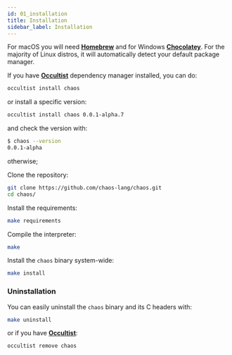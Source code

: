 ```yaml
---
id: 01_installation
title: Installation
sidebar_label: Installation
---
```


For macOS you will need [**Homebrew**](https://brew.sh/) and for Windows [**Chocolatey**](https://chocolatey.org/).
For the majority of Linux distros, it will automatically detect your default package manager.

If you have [**Occultist**](https://occultist.io/) dependency manager installed, you can do:

```bash
occultist install chaos
```

or install a specific version:

```bash
occultist install chaos 0.0.1-alpha.7
```

and check the version with:

```bash
$ chaos --version
0.0.1-alpha
```

otherwise;

Clone the repository:
```bash
git clone https://github.com/chaos-lang/chaos.git
cd chaos/
```

Install the requirements:

```bash
make requirements
```

Compile the interpreter:

```bash
make
```

Install the `chaos` binary system-wide:

```bash
make install
```

### Uninstallation

You can easily uninstall the `chaos` binary and its C headers with:

```bash
make uninstall
```

or if you have [**Occultist**](https://occultist.io/):

```bash
occultist remove chaos
```
